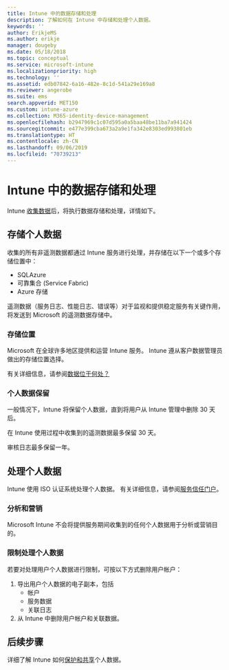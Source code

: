 ```yaml
---
title: Intune 中的数据存储和处理
description: 了解如何在 Intune 中存储和处理个人数据。
keywords: ''
author: ErikjeMS
ms.author: erikje
manager: dougeby
ms.date: 05/18/2018
ms.topic: conceptual
ms.service: microsoft-intune
ms.localizationpriority: high
ms.technology: ''
ms.assetid: edb07842-6a16-482e-8c1d-541a29e169a8
ms.reviewer: angerobe
ms.suite: ems
search.appverid: MET150
ms.custom: intune-azure
ms.collection: M365-identity-device-management
ms.openlocfilehash: b2947969c1c07d595a0a5baa48be11ba7a941424
ms.sourcegitcommit: e477e399cba673a2a9e1fa342e8303ed993801eb
ms.translationtype: HT
ms.contentlocale: zh-CN
ms.lasthandoff: 09/06/2019
ms.locfileid: "70739213"
---
```

# <a name="data-storage-and-processing-in-intune"></a>Intune 中的数据存储和处理

Intune [收集数据](privacy-data-collect.md)后，将执行数据存储和处理，详情如下。

## <a name="storing-personal-data"></a>存储个人数据

收集的所有非遥测数据都通过 Intune 服务进行处理，并存储在以下一个或多个存储位置中： 

- SQLAzure 
- 可靠集合 (Service Fabric)  
- Azure 存储 

遥测数据（服务日志、性能日志、错误等）对于监视和提供稳定服务有关键作用，将发送到 Microsoft 的遥测数据存储中。

### <a name="storage-locations"></a>存储位置

Microsoft 在全球许多地区提供和运营 Intune 服务。 Intune 遵从客户数据管理员做出的存储位置选择。

有关详细信息，请参阅[数据位于何处？](https://www.microsoft.com/trust-center/privacy/data-location)

### <a name="personal-data-retention"></a>个人数据保留

一般情况下，Intune 将保留个人数据，直到将用户从 Intune 管理中删除 30 天后。

在 Intune 使用过程中收集到的遥测数据最多保留 30 天。

审核日志最多保留一年。

## <a name="processing-personal-data"></a>处理个人数据

Intune 使用 ISO 认证系统处理个人数据。 有关详细信息，请参阅[服务信任门户](https://www.microsoft.com/en-us/TrustCenter/stp)。

### <a name="profiling-and-marketing"></a>分析和营销

Microsoft Intune 不会将提供服务期间收集到的任何个人数据用于分析或营销目的。 

### <a name="restrict-processing-of-personal-data"></a>限制处理个人数据

若要对处理用户个人数据进行限制，可按以下方式删除用户帐户：
1. 导出用户个人数据的电子副本，包括
    - 帐户
    - 服务数据
    - 关联日志
2. 从 Intune 中删除用户帐户和关联数据。

## <a name="next-steps"></a>后续步骤

详细了解 Intune 如何[保护和共享](privacy-data-secure-share.md)个人数据。 
